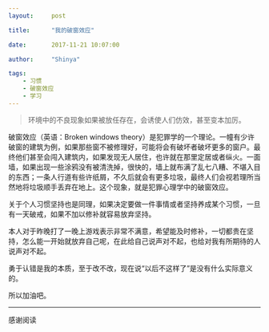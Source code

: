 ```yaml
---
layout:     post

title:      "我的破窗效应"

date:       2017-11-21 10:07:00

author:     "Shinya"

tags:
    - 习惯
    - 破窗效应
    - 学习
---
```


> 环境中的不良现象如果被放任存在，会诱使人们仿效，甚至变本加厉。

破窗效应（英语：Broken windows theory）是犯罪学的一个理论。一幢有少许破窗的建筑为例，如果那些窗不被修理好，可能将会有破坏者破坏更多的窗户。最终他们甚至会闯入建筑内，如果发现无人居住，也许就在那里定居或者纵火。一面墙，如果出现一些涂鸦没有被清洗掉，很快的，墙上就布满了乱七八糟、不堪入目的东西；一条人行道有些许纸屑，不久后就会有更多垃圾，最终人们会视若理所当然地将垃圾顺手丢弃在地上。这个现象，就是犯罪心理学中的破窗效应。


关于个人习惯坚持也是同理，如果决定要做一件事情或者坚持养成某个习惯，一旦有一天破戒，如果不加以修补就容易放弃坚持。

本人对于昨晚打了一晚上游戏表示非常不满意，希望能及时修补，一切都贵在坚持，怎么能一开始就放弃自己呢，在此给自己说声对不起，也给对我有所期待的人说声对不起。

勇于认错是我的本质，至于改不改，现在说“以后不这样了”是没有什么实际意义的。

所以加油吧。



---
感谢阅读